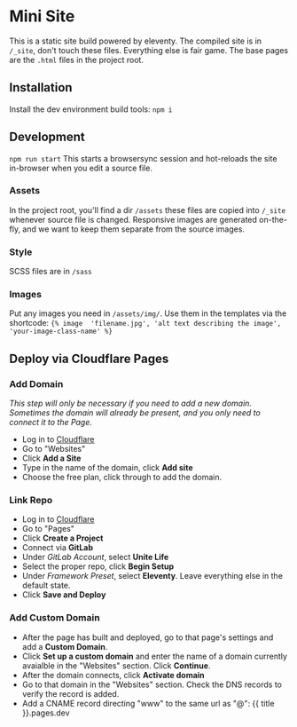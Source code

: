 # Mini Site
This is a static site build powered by eleventy. The compiled site is in `/_site`, don't touch these files.  Everything else is fair game.  The base pages are the `.html` files in the project root.


## Installation
Install the dev environment build tools:
`npm i`

## Development
`npm run start`
This starts a browsersync session and hot-reloads the site in-browser when you edit a source file.

### Assets
In the project root, you'll find a dir `/assets` these files are copied into `/_site` whenever source file is changed.  Responsive images are generated on-the-fly, and we want to keep them separate from the source images.  

### Style
SCSS files are in `/sass`

### Images
Put any images you need in `/assets/img/`.  Use them in the templates via the shortcode: `{% image  'filename.jpg', 'alt text describing the image', 'your-image-class-name' %}`

## Deploy via Cloudflare Pages

### Add Domain
*This step will only be necessary if you need to add a new domain.  Sometimes the domain will already be present, and you only need to connect it to the Page.*

- Log in to [Cloudflare](https://dash.cloudflare.com/)
- Go to "Websites"
- Click __Add a Site__
- Type in the name of the domain, click __Add site__
- Choose the free plan, click through to add the domain.

### Link Repo
- Log in to [Cloudflare](https://dash.cloudflare.com/)
- Go to "Pages"
- Click __Create a Project__
- Connect via __GitLab__
- Under *GitLab Account*, select __Unite Life__ 
- Select the proper repo, click __Begin Setup__
- Under *Framework Preset*, select __Eleventy__.  Leave everything else in the default state.
- Click __Save and Deploy__

### Add Custom Domain
- After the page has built and deployed, go to that page's settings and add a __Custom Domain__.
- Click __Set up a custom domain__ and enter the name of a domain currently avaialble in the "Websites" section. Click __Continue__.
- After the domain connects, click __Activate domain__
- Go to that domain in the "Websites" section.  Check the DNS records to verify the record is added.
- Add a CNAME record directing "www" to the same url as "@": {{ title }}.pages.dev
